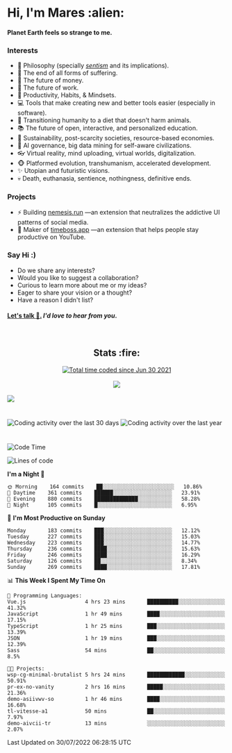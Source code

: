 <h1>Hi, I'm Mares :alien:</h1>

#### Planet Earth feels so strange to me.

### **Interests**

- 🌊 Philosophy (specially [_sentism_][sentismmedium] and its implications).
- 🎯 The end of all forms of suffering.
- 💸 The future of money.
- 💼 The future of work.
- 🧠 Productivity, Habits, & Mindsets.
- 💻 Tools that make creating new and better tools easier (especially in software).
- 🥗 Transitioning humanity to a diet that doesn't harm animals.
- 📚 The future of open, interactive, and personalized education.
- 🌱 Sustainability, post-scarcity societies, resource-based economies.
- 🤖 AI governance, big data mining for self-aware civilizations.
- 👓 Virtual reality, mind uploading, virtual worlds, digitalization.
- 🐵 Platformed evolution, transhumanism, accelerated development.
- ✨ Utopian and futuristic visions.
- 💀 Death, euthanasia, sentience, nothingness, definitive ends.


### **Projects**

- ⚡ Building [nemesis.run](https://chrome.google.com/webstore/detail/nemesis-%E2%80%93-humane-design-f/blfbbifgjgikekfochleknjcopefifgo?hl=en) —an extension that neutralizes the addictive UI patterns of social media.
- 💎 Maker of [timeboss.app](https://timeboss.app) —an extension that helps people stay productive on YouTube.


### **Say Hi :)**

- Do we share any interests?
- Would you like to suggest a collaboration?
- Curious to learn more about me or my ideas?
- Eager to share your vision or a thought?
- Have a reason I didn't list?

#### [Let's talk :wave:.](mailto:mareszhar@gmail.com) _I'd love to hear from you_.

[sentismmedium]: https://medium.com/@mareszhar/born-a-prisoner-a-reflection-about-life-its-struggles-and-a-plan-to-escape-d8566ce9b026

<br>

<h2 align="center">Stats :fire:</h2>

<div align="center">
  <a href="https://wakatime.com/@cfdc0e0d-4860-4b62-9ff0-cb659185525e">
    <img src="https://wakatime.com/badge/user/cfdc0e0d-4860-4b62-9ff0-cb659185525e.svg" alt="Total time coded since Jun 30 2021" />
  </a>
</div>

<br>

<!-- 
Add or remove this: 
&dates=B1AAB3FF 
...or this...
&date_format=M%20j%5B%2C%20Y%5D
from the *streak stats URL below* if they get bugged and aren't updating: 
-->

<div align="center">
  <img src="https://github-readme-streak-stats.herokuapp.com?user=mareszhar&theme=black-ice&hide_border=true&stroke=FFFFFF15&ring=DF8FFE&fire=DF8FFE&currStreakLabel=DF8FFE&background=1A232A&currStreakNum=86FFAB&dates=B1AAB3FF&date_format=M%20j%5B%2C%20Y%5D">
</div>

<br>

<img src="https://activity-graph.herokuapp.com/graph?username=mareszhar&theme=nord&bg_color=00000000&color=979797&line=DF8FFE&point=00000000&area=true&hide_border=true">

<br>

<h1></h1>

<img src="https://wakatime.com/share/@mares/5df0ff02-9c79-41b4-b540-51dc9c65a57b.svg" alt="Coding activity over the last 30 days" />
<img src="https://wakatime.com/share/@mares/ea89ba71-f374-40af-930c-e0655909fe37.svg" alt="Coding activity over the last year" />

<h1></h1>

<!--START_SECTION:waka-->
![Code Time](http://img.shields.io/badge/Code%20Time-552%20hrs%2038%20mins-blue)

![Lines of code](https://img.shields.io/badge/From%20Hello%20World%20I%27ve%20Written-148%20Thousand%20lines%20of%20code-blue)

**I'm a Night 🦉** 

```text
🌞 Morning    164 commits    ██░░░░░░░░░░░░░░░░░░░░░░░   10.86% 
🌆 Daytime    361 commits    ██████░░░░░░░░░░░░░░░░░░░   23.91% 
🌃 Evening    880 commits    ██████████████░░░░░░░░░░░   58.28% 
🌙 Night      105 commits    █░░░░░░░░░░░░░░░░░░░░░░░░   6.95%

```
📅 **I'm Most Productive on Sunday** 

```text
Monday       183 commits    ███░░░░░░░░░░░░░░░░░░░░░░   12.12% 
Tuesday      227 commits    ███░░░░░░░░░░░░░░░░░░░░░░   15.03% 
Wednesday    223 commits    ███░░░░░░░░░░░░░░░░░░░░░░   14.77% 
Thursday     236 commits    ████░░░░░░░░░░░░░░░░░░░░░   15.63% 
Friday       246 commits    ████░░░░░░░░░░░░░░░░░░░░░   16.29% 
Saturday     126 commits    ██░░░░░░░░░░░░░░░░░░░░░░░   8.34% 
Sunday       269 commits    ████░░░░░░░░░░░░░░░░░░░░░   17.81%

```


📊 **This Week I Spent My Time On** 

```text
💬 Programming Languages: 
Vue.js                   4 hrs 23 mins       ██████████░░░░░░░░░░░░░░░   41.32% 
JavaScript               1 hr 49 mins        ████░░░░░░░░░░░░░░░░░░░░░   17.15% 
TypeScript               1 hr 25 mins        ███░░░░░░░░░░░░░░░░░░░░░░   13.39% 
JSON                     1 hr 19 mins        ███░░░░░░░░░░░░░░░░░░░░░░   12.39% 
Sass                     54 mins             ██░░░░░░░░░░░░░░░░░░░░░░░   8.5%

🐱‍💻 Projects: 
wsp-cg-minimal-brutalist 5 hrs 24 mins       ████████████░░░░░░░░░░░░░   50.91% 
pr-ex-no-vanity          2 hrs 16 mins       █████░░░░░░░░░░░░░░░░░░░░   21.36% 
demo-asiivwv-so          1 hr 46 mins        ████░░░░░░░░░░░░░░░░░░░░░   16.68% 
tl-vitesse-a1            50 mins             ██░░░░░░░░░░░░░░░░░░░░░░░   7.97% 
demo-aivcii-tr           13 mins             ░░░░░░░░░░░░░░░░░░░░░░░░░   2.07%

```


 Last Updated on 30/07/2022 06:28:15 UTC
<!--END_SECTION:waka-->
